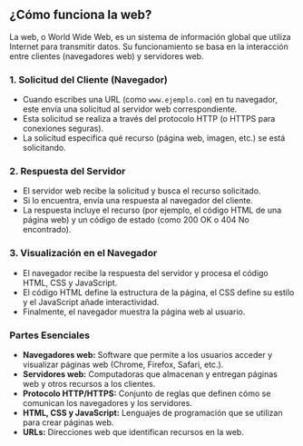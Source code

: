 ## ¿Cómo funciona la web?

La web, o World Wide Web, es un sistema de información global que utiliza Internet para transmitir datos. Su funcionamiento se basa en la interacción entre clientes (navegadores web) y servidores web.

### 1. Solicitud del Cliente (Navegador)

* Cuando escribes una URL (como `www.ejemplo.com`) en tu navegador, este envía una solicitud al servidor web correspondiente.
* Esta solicitud se realiza a través del protocolo HTTP (o HTTPS para conexiones seguras).
* La solicitud especifica qué recurso (página web, imagen, etc.) se está solicitando.

### 2. Respuesta del Servidor

* El servidor web recibe la solicitud y busca el recurso solicitado.
* Si lo encuentra, envía una respuesta al navegador del cliente.
* La respuesta incluye el recurso (por ejemplo, el código HTML de una página web) y un código de estado (como 200 OK o 404 No encontrado).

### 3. Visualización en el Navegador

* El navegador recibe la respuesta del servidor y procesa el código HTML, CSS y JavaScript.
* El código HTML define la estructura de la página, el CSS define su estilo y el JavaScript añade interactividad.
* Finalmente, el navegador muestra la página web al usuario.

### Partes Esenciales

* **Navegadores web:** Software que permite a los usuarios acceder y visualizar páginas web (Chrome, Firefox, Safari, etc.).
* **Servidores web:** Computadoras que almacenan y entregan páginas web y otros recursos a los clientes.
* **Protocolo HTTP/HTTPS:** Conjunto de reglas que definen cómo se comunican los navegadores y los servidores.
* **HTML, CSS y JavaScript:** Lenguajes de programación que se utilizan para crear páginas web.
* **URLs:** Direcciones web que identifican recursos en la web.